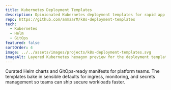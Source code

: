 ```yaml
---
title: Kubernetes Deployment Templates
description: Opinionated Kubernetes deployment templates for rapid app delivery.
repo: https://github.com/ammaarM/k8s-deployment-templates
tech:
  - Kubernetes
  - Helm
  - GitOps
featured: false
sortOrder: 4
image: ../../assets/images/projects/k8s-deployment-templates.svg
imageAlt: Layered Kubernetes hexagon preview for the deployment templates project
---
```

Curated Helm charts and GitOps-ready manifests for platform teams. The templates bake in sensible defaults for ingress,
monitoring, and secrets management so teams can ship secure workloads faster.
